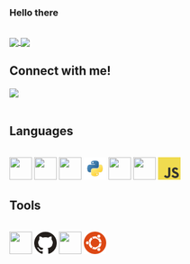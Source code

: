 ### Hello there
<br/>
<a href="https://github.com/tavisit/github-readme-stats">
  <img align="center" src="https://github-readme-stats.vercel.app/api?username=tavisit&hide=stars,issues&count_private=true&show_icons=true&theme=gotham"/>
</a>
<a href="https://github.com/tavisit/github-readme-stats">
  <img align="center" src="https://github-readme-stats.vercel.app/api/top-langs/?username=tavisit&layout=compact&theme=gotham" />
</a>
<br/>
<h2>Connect with me!</h2>
<a href="https://www.linkedin.com/in/octavianmmatei/">
  <img align="center" src="https://img.shields.io/badge/linkedin-%230077B5.svg?&style=for-the-badge&logo=linkedin&logoColor=white" />
</a>
<br/><br/>
<h2>Languages</h2>
<br/>
<code><img height="40" width="40" src="https://seeklogo.com/images/C/c-sharp-c-logo-02F17714BA-seeklogo.com.png"></code>
<code><img height="40" width="40" src="https://www.naveedashfaq.me/img/c++.png"></code>
<code><img height="40" width="40" src="https://cdn.iconscout.com/icon/free/png-512/c-programming-569564.png"></code>
<code><img height="40" width="40" src="https://raw.githubusercontent.com/github/explore/80688e429a7d4ef2fca1e82350fe8e3517d3494d/topics/python/python.png"></code>
<code><img height="40" width="40" src="https://images.vexels.com/media/users/3/166401/isolated/preview/b82aa7ac3f736dd78570dd3fa3fa9e24-java-programming-language-icon-by-vexels.png"></code>
<code><img height="40" width="40" src="https://upload.wikimedia.org/wikipedia/commons/thumb/a/a3/.NET_Logo.svg/456px-.NET_Logo.svg.png"></code>
<code><img height="40" width="40" src="https://raw.githubusercontent.com/github/explore/80688e429a7d4ef2fca1e82350fe8e3517d3494d/topics/javascript/javascript.png"></code>
<h2>Tools</h2>
<br/>
<code><img height="40" width="40" src="https://upload.wikimedia.org/wikipedia/commons/thumb/3/3f/Git_icon.svg/1024px-Git_icon.svg.png"></code>
<code><img height="40" width="40" src="https://raw.githubusercontent.com/github/explore/80688e429a7d4ef2fca1e82350fe8e3517d3494d/topics/github-api/github-api.png"></code>
<code><img height="40" width="40" src="https://www.seekpng.com/png/detail/127-1274498_unity3d-unity-game-engine-logo.png"></code>
<code><img height="40" width="40" src="https://raw.githubusercontent.com/github/explore/80688e429a7d4ef2fca1e82350fe8e3517d3494d/topics/ubuntu/ubuntu.png"></code>

<br/>
<!--
**tavisit/tavisit** is a ✨ _special_ ✨ repository because its `README.md` (this file) appears on your GitHub profile.

Here are some ideas to get you started:

- 🔭 I’m currently working on ...
- 🌱 I’m currently learning ...
- 👯 I’m looking to collaborate on ...
- 🤔 I’m looking for help with ...
- 💬 Ask me about ...
- 📫 How to reach me: ...
- 😄 Pronouns: ...
- ⚡ Fun fact: ...
-->
